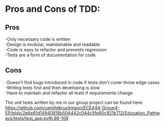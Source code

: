 # Pros and Cons of TDD: 
 ## Pros
  -Only necessary code is written  
  -Design is modular, maintainable and readable  
  -Code is easy to refactor and prevents regression  
  -Tests are a form of documentation for code  
 ## Cons
 -Doesn't find bugs introduced in code if tests don't cover those edge cases  
 -Writing tests first and then developing is slow  
 -Have to maintain and refactor all tests if requirements change  
 
The unit tests written by me in our group project can be found here: https://github.com/camillebruckmann/ECE444-Group4-EP/blob/2e6e81d14940818b504442c044c5fe60c921b712/Education_Pathways/tests/test_app.py#L86-109
